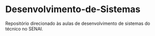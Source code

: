 # Desenvolvimento-de-Sistemas
Repositório direcionado às aulas de desenvolvimento de sistemas do técnico no SENAI.
